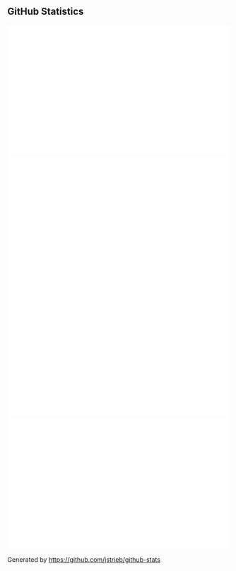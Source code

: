## GitHub Statistics

<!--

<a href="https://github.com/anuraghazra/github-readme-stats">
  <img height=200 align="center" src="https://github-readme-stats.vercel.app/api?username=jrchyang&count_private=true&theme=onedark" />
</a>
<a href="https://github.com/anuraghazra/convoychat">
  <img height=200 align="center" src="https://github-readme-stats.vercel.app/api/top-langs?username=jrchyang&hide=javascript,html,css&layout=compact&langs_count=8" />
</a>

-->

![](https://raw.githubusercontent.com/jrchyang/github-stats/master/generated/overview.svg#gh-dark-mode-only)
![](https://raw.githubusercontent.com/jrchyang/github-stats/master/generated/overview.svg#gh-light-mode-only)
![](https://raw.githubusercontent.com/jrchyang/github-stats/master/generated/languages.svg#gh-dark-mode-only)
![](https://raw.githubusercontent.com/jrchyang/github-stats/master/generated/languages.svg#gh-light-mode-only)

Generated by https://github.com/jstrieb/github-stats
